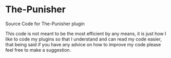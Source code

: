 # The-Punisher
Source Code for The-Punisher plugin

This code is not meant to be the most efficient by any means, it is just how I like to code my plugins
so that I understand and can read my code easier, that being said if you have any advice on how to improve
my code please feel free to make a suggestion.
